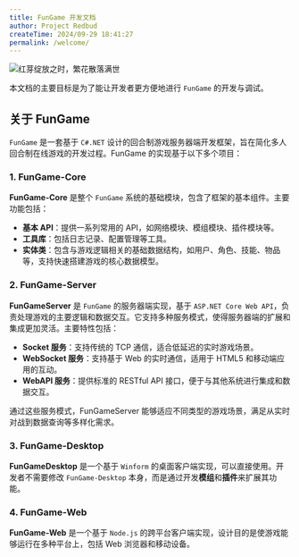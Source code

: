 ```yaml
---
title: FunGame 开发文档
author: Project Redbud
createTime: 2024/09-29 18:41:27
permalink: /welcome/
---
```


![红芽绽放之时，繁花散落满世](/images/logo.png)

本文档的主要目标是为了能让开发者更方便地进行 `FunGame` 的开发与调试。

## 关于 FunGame

`FunGame` 是一套基于 `C#.NET` 设计的回合制游戏服务器端开发框架，旨在简化多人回合制在线游戏的开发过程。FunGame 的实现基于以下多个项目：

### 1. FunGame-Core

**FunGame-Core** 是整个 `FunGame` 系统的基础模块，包含了框架的基本组件。主要功能包括：

- **基本 API**：提供一系列常用的 API，如网络模块、模组模块、插件模块等。
- **工具库**：包括日志记录、配置管理等工具。
- **实体类**：包含与游戏逻辑相关的基础数据结构，如用户、角色、技能、物品等，支持快速搭建游戏的核心数据模型。

### 2. FunGame-Server

**FunGameServer** 是 `FunGame` 的服务器端实现，基于 `ASP.NET Core Web API`，负责处理游戏的主要逻辑和数据交互。它支持多种服务模式，使得服务器端的扩展和集成更加灵活。主要特性包括：

- **Socket 服务**：支持传统的 TCP 通信，适合低延迟的实时游戏场景。
- **WebSocket 服务**：支持基于 Web 的实时通信，适用于 HTML5 和移动端应用的互动。
- **WebAPI 服务**：提供标准的 RESTful API 接口，便于与其他系统进行集成和数据交互。

通过这些服务模式，FunGameServer 能够适应不同类型的游戏场景，满足从实时对战到数据查询等多样化需求。

### 3. FunGame-Desktop

**FunGameDesktop** 是一个基于 `Winform` 的桌面客户端实现，可以直接使用。开发者不需要修改 `FunGame-Desktop` 本身，而是通过开发**模组**和**插件**来扩展其功能。

### 4. FunGame-Web

**FunGame-Web** 是一个基于 `Node.js` 的跨平台客户端实现，设计目的是使游戏能够运行在多种平台上，包括 Web 浏览器和移动设备。
